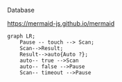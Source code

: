 Database

https://mermaid-js.github.io/mermaid

```mermaid
graph LR;  
    Pause -- touch --> Scan;  
    Scan-->Result;  
    Result-->auto{Auto ?};
    auto-- true -->Scan
    auto-- false -->Pause
    Scan-- timeout -->Pause
```


